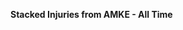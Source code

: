 
<span><span><p dir="auto"><strong>Stacked Injuries from AMKE - All Time</strong></p></span></span><canvas height="0" width="0" style="display: block; box-sizing: border-box; height: 0px; width: 0px;"></canvas>


